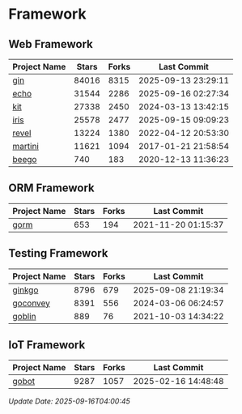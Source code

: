 # Framework

## Web Framework
| Project Name | Stars | Forks | Last Commit |
| ------------ | ----- | ----- | ----------- |
| [gin](https://github.com/gin-gonic/gin) | 84016 | 8315 | 2025-09-13 23:29:11 |
| [echo](https://github.com/labstack/echo) | 31544 | 2286 | 2025-09-16 02:27:34 |
| [kit](https://github.com/go-kit/kit) | 27338 | 2450 | 2024-03-13 13:42:15 |
| [iris](https://github.com/kataras/iris) | 25578 | 2477 | 2025-09-15 09:09:23 |
| [revel](https://github.com/revel/revel) | 13224 | 1380 | 2022-04-12 20:53:30 |
| [martini](https://github.com/go-martini/martini) | 11621 | 1094 | 2017-01-21 21:58:54 |
| [beego](https://github.com/astaxie/beego) | 740 | 183 | 2020-12-13 11:36:23 |

## ORM Framework
| Project Name | Stars | Forks | Last Commit |
| ------------ | ----- | ----- | ----------- |
| [gorm](https://github.com/jinzhu/gorm) | 653 | 194 | 2021-11-20 01:15:37 |

## Testing Framework
| Project Name | Stars | Forks | Last Commit |
| ------------ | ----- | ----- | ----------- |
| [ginkgo](https://github.com/onsi/ginkgo) | 8796 | 679 | 2025-09-08 21:19:34 |
| [goconvey](https://github.com/smartystreets/goconvey) | 8391 | 556 | 2024-03-06 06:24:57 |
| [goblin](https://github.com/franela/goblin) | 889 | 76 | 2021-10-03 14:34:22 |

## IoT Framework
| Project Name | Stars | Forks | Last Commit |
| ------------ | ----- | ----- | ----------- |
| [gobot](https://github.com/hybridgroup/gobot) | 9287 | 1057 | 2025-02-16 14:48:48 |

*Update Date: 2025-09-16T04:00:45*